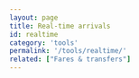 ```yaml
---
layout: page
title: Real-time arrivals
id: realtime
category: 'tools'
permalink: '/tools/realtime/'
related: ["Fares & transfers"]
---
```

